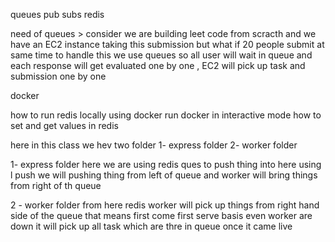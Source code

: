 queues
pub subs
redis


need of queues > consider we are building leet code from scracth and we have an EC2 instance taking this submission 
but what if 20 people submit at same time
to handle this we use queues so all user will wait in queue and each response will get evaluated one by one , EC2 will pick up task and submission one by one


docker 


how to run redis locally using docker
run docker in interactive mode
how to set and get values in redis



here in this class we hev two folder 
1- express folder
2- worker folder

1- express folder
here we are using redis ques to push thing into here
using l push 
we will pushing thing from left of queue and worker will bring things from right of th queue


2 - worker folder
from here redis worker will pick up things from right hand side of the queue
that means first come first serve basis
even worker are down it will pick up all task which are thre in queue once it came live